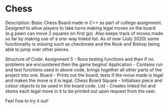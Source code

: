 # Chess
Description:
Basic Chess Board made in C++ as part of college assignment.
Designed to allow players to take turns making legal moves on the board (e.g pawn can move 2 squares on first go).
Also keeps track of moves made so far by making use of a one-way linked list.
As of now (July 2020) some functionality is missing such as checkmate and the Rook and Bishop being able to jump over other pieces.

Structure of Code:
Assignment 5 - Runs testing functions and then if no problems are encountered then the game begins!
Application - Contains run and test functions used in above code, brings together all other parts of the project into one.
Board - Prints out the board, tests if the move made is legal and makes the move is it is legal.
Chess Board Square - Initialises piece and colour objects to be used in the board code.
List - Creates linked list and stores each legal move in it to be printed out upon request from the user.

Feel free to try it out!
